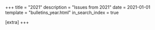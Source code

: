 +++
title = "2021"
description = "Issues from 2021"
date = 2021-01-01
template = "bulletins_year.html"
in_search_index = true

[extra]
+++
